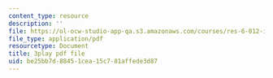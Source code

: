 ```yaml
---
content_type: resource
description: ''
file: https://ol-ocw-studio-app-qa.s3.amazonaws.com/courses/res-6-012-introduction-to-probability-spring-2018/be25bb7d88451cea15c781affede3d87_zM39sZL9oGE.pdf
file_type: application/pdf
resourcetype: Document
title: 3play pdf file
uid: be25bb7d-8845-1cea-15c7-81affede3d87
---
```

